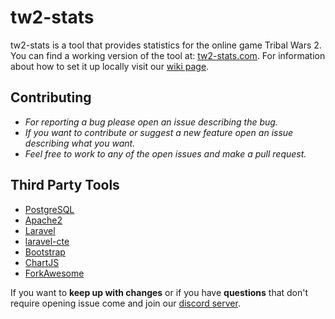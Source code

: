 # tw2-stats

tw2-stats is a tool that provides statistics for the online game Tribal Wars 2. You can find a working version of the tool at: [tw2-stats.com](https://tw2-stats.com/). For information about how to set it up locally visit our [wiki page](https://github.com/VMormoris/tw2-stats/wiki).

## Contributing
* _For reporting a bug please open an issue describing the bug._
* _If you want to contribute or suggest a new feature open an issue describing what you want._
* _Feel free to work to any of the open issues and make a pull request._

## Third Party Tools
* [PostgreSQL](https://www.postgresql.org/)
* [Apache2](https://httpd.apache.org/)
* [Laravel](https://laravel.com/)
* [laravel-cte](https://github.com/staudenmeir/laravel-cte)
* [Bootstrap](https://getbootstrap.com/)
* [ChartJS](https://www.chartjs.org/)
* [ForkAwesome](https://forkaweso.me/Fork-Awesome/)

If you want to **keep up with changes** or if you have **questions** that don't require opening issue come and join our [discord server](https://discord.com/invite/vxZbCrShaP).